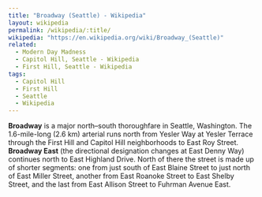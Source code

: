 ```yaml
---
title: "Broadway (Seattle) - Wikipedia"
layout: wikipedia
permalink: /wikipedia/:title/
wikipedia: "https://en.wikipedia.org/wiki/Broadway_(Seattle)"
related:
  - Modern Day Madness
  - Capitol Hill, Seattle - Wikipedia
  - First Hill, Seattle - Wikipedia
tags:
  - Capitol Hill
  - First Hill
  - Seattle
  - Wikipedia
---
```

**Broadway** is a major north–south thoroughfare in Seattle, Washington. The 1.6-mile-long (2.6 km) arterial runs north from Yesler Way at Yesler Terrace through the First Hill and Capitol Hill neighborhoods to East Roy Street. **Broadway East** (the directional designation changes at East Denny Way) continues north to East Highland Drive. North of there the street is made up of shorter segments: one from just south of East Blaine Street to just north of East Miller Street, another from East Roanoke Street to East Shelby Street, and the last from East Allison Street to Fuhrman Avenue East.